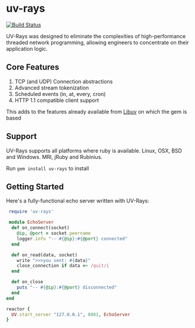 # uv-rays

[![Build Status](https://travis-ci.org/cotag/uv-rays.svg?branch=master)](https://travis-ci.org/cotag/uv-rays)

UV-Rays was designed to eliminate the complexities of high-performance threaded network programming, allowing engineers to concentrate on their application logic.


## Core Features

1. TCP (and UDP) Connection abstractions
2. Advanced stream tokenization
3. Scheduled events (in, at, every, cron)
4. HTTP 1.1 compatible client support

This adds to the features already available from [Libuv](https://github.com/cotag/libuv) on which the gem is based


## Support

UV-Rays supports all platforms where ruby is available. Linux, OSX, BSD and Windows. MRI, jRuby and Rubinius.

Run `gem install uv-rays` to install


## Getting Started

Here's a fully-functional echo server written with UV-Rays:

```ruby
 require 'uv-rays'

 module EchoServer
  def on_connect(socket)
    @ip, @port = socket.peername
    logger.info "-- #{@ip}:#{@port} connected"
  end

  def on_read(data, socket)
    write ">>>you sent: #{data}"
    close_connection if data =~ /quit/i
  end

  def on_close
    puts "-- #{@ip}:#{@port} disconnected"
  end
end

reactor {
  UV.start_server "127.0.0.1", 8081, EchoServer
}

```
